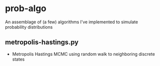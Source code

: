 # prob-algo
An assemblage of (a few) algorithms I've implemented to simulate probability distributions

## metropolis-hastings.py
- Metropolis Hastings MCMC using random walk to neighboring discrete states
